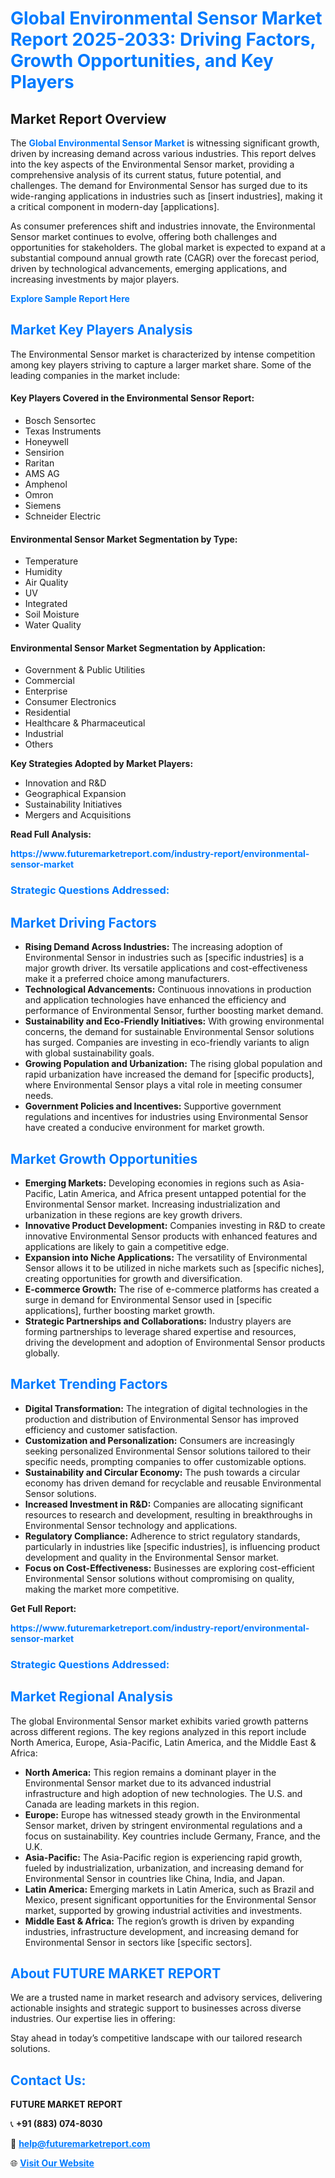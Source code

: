 <h1 style="color: #007BFF;">Global Environmental Sensor Market Report 2025-2033: Driving Factors, Growth Opportunities, and Key Players</h1>

<section id="overview">
<h2>Market Report Overview</h2>
<p>The <a href="https://www.futuremarketreport.com/industry-report/environmental-sensor-market" style="color: #007BFF; text-decoration: none;"><strong>Global Environmental Sensor Market</strong></a> is witnessing significant growth, driven by increasing demand across various industries. This report delves into the key aspects of the Environmental Sensor market, providing a comprehensive analysis of its current status, future potential, and challenges. The demand for Environmental Sensor has surged due to its wide-ranging applications in industries such as [insert industries], making it a critical component in modern-day [applications].</p>
<p>As consumer preferences shift and industries innovate, the Environmental Sensor market continues to evolve, offering both challenges and opportunities for stakeholders. The global market is expected to expand at a substantial compound annual growth rate (CAGR) over the forecast period, driven by technological advancements, emerging applications, and increasing investments by major players.</p>
</section>

<section id="overview">
<p><a href="https://www.futuremarketreport.com/request-sample/reportId=76534" style="color: #007BFF; text-decoration: none;"><strong>Explore Sample Report Here</strong></a></p>
</section>

<section id="key-players">
<h2 style="color: #007BFF;">Market Key Players Analysis</h2>
<p>The Environmental Sensor market is characterized by intense competition among key players striving to capture a larger market share. Some of the leading companies in the market include:</p>
<h4>Key Players Covered in the Environmental Sensor Report:</h4>
<ul><li>Bosch Sensortec</li><li>Texas Instruments</li><li>Honeywell</li><li>Sensirion</li><li>Raritan</li><li>AMS AG</li><li>Amphenol</li><li>Omron</li><li>Siemens</li><li>Schneider Electric</li></ul>
<h4>Environmental Sensor Market Segmentation by Type:</h4>
<ul><li>Temperature</li><li>Humidity</li><li>Air Quality</li><li>UV</li><li>Integrated</li><li>Soil Moisture</li><li>Water Quality</li></ul>

<h4>Environmental Sensor Market Segmentation by Application:</h4>
<ul><li>Government &amp; Public Utilities</li><li>Commercial</li><li>Enterprise</li><li>Consumer Electronics</li><li>Residential</li><li>Healthcare &amp; Pharmaceutical</li><li>Industrial</li><li>Others</li></ul>
<p><strong>Key Strategies Adopted by Market Players:</strong></p>
<ul>
<li>Innovation and R&D</li>
<li>Geographical Expansion</li>
<li>Sustainability Initiatives</li>
<li>Mergers and Acquisitions</li>
</ul>
</section>

<section>
<p><strong>Read Full Analysis: </strong></p><a href="https://www.futuremarketreport.com/industry-report/environmental-sensor-market" style="color: #007BFF; text-decoration: none;"><strong>https://www.futuremarketreport.com/industry-report/environmental-sensor-market</strong></a>
<h3 style="color: #007BFF;">Strategic Questions Addressed:</h3>
</section>

<section id="driving-factors">
<h2 style="color: #007BFF;">Market Driving Factors</h2>
<ul>
<li><strong>Rising Demand Across Industries:</strong> The increasing adoption of Environmental Sensor in industries such as [specific industries] is a major growth driver. Its versatile applications and cost-effectiveness make it a preferred choice among manufacturers.</li>
<li><strong>Technological Advancements:</strong> Continuous innovations in production and application technologies have enhanced the efficiency and performance of Environmental Sensor, further boosting market demand.</li>
<li><strong>Sustainability and Eco-Friendly Initiatives:</strong> With growing environmental concerns, the demand for sustainable Environmental Sensor solutions has surged. Companies are investing in eco-friendly variants to align with global sustainability goals.</li>
<li><strong>Growing Population and Urbanization:</strong> The rising global population and rapid urbanization have increased the demand for [specific products], where Environmental Sensor plays a vital role in meeting consumer needs.</li>
<li><strong>Government Policies and Incentives:</strong> Supportive government regulations and incentives for industries using Environmental Sensor have created a conducive environment for market growth.</li>
</ul>
</section>

<section id="growth-opportunities">
<h2 style="color: #007BFF;">Market Growth Opportunities</h2>
<ul>
<li><strong>Emerging Markets:</strong> Developing economies in regions such as Asia-Pacific, Latin America, and Africa present untapped potential for the Environmental Sensor market. Increasing industrialization and urbanization in these regions are key growth drivers.</li>
<li><strong>Innovative Product Development:</strong> Companies investing in R&D to create innovative Environmental Sensor products with enhanced features and applications are likely to gain a competitive edge.</li>
<li><strong>Expansion into Niche Applications:</strong> The versatility of Environmental Sensor allows it to be utilized in niche markets such as [specific niches], creating opportunities for growth and diversification.</li>
<li><strong>E-commerce Growth:</strong> The rise of e-commerce platforms has created a surge in demand for Environmental Sensor used in [specific applications], further boosting market growth.</li>
<li><strong>Strategic Partnerships and Collaborations:</strong> Industry players are forming partnerships to leverage shared expertise and resources, driving the development and adoption of Environmental Sensor products globally.</li>
</ul>
</section>

<section id="trending-factors">
<h2 style="color: #007BFF;">Market Trending Factors</h2>
<ul>
<li><strong>Digital Transformation:</strong> The integration of digital technologies in the production and distribution of Environmental Sensor has improved efficiency and customer satisfaction.</li>
<li><strong>Customization and Personalization:</strong> Consumers are increasingly seeking personalized Environmental Sensor solutions tailored to their specific needs, prompting companies to offer customizable options.</li>
<li><strong>Sustainability and Circular Economy:</strong> The push towards a circular economy has driven demand for recyclable and reusable Environmental Sensor solutions.</li>
<li><strong>Increased Investment in R&D:</strong> Companies are allocating significant resources to research and development, resulting in breakthroughs in Environmental Sensor technology and applications.</li>
<li><strong>Regulatory Compliance:</strong> Adherence to strict regulatory standards, particularly in industries like [specific industries], is influencing product development and quality in the Environmental Sensor market.</li>
<li><strong>Focus on Cost-Effectiveness:</strong> Businesses are exploring cost-efficient Environmental Sensor solutions without compromising on quality, making the market more competitive.</li>
</ul>
</section>

<section>
<p><strong>Get Full Report: </strong></p><a href="https://www.futuremarketreport.com/industry-report/environmental-sensor-market" style="color: #007BFF; text-decoration: none;"><strong>https://www.futuremarketreport.com/industry-report/environmental-sensor-market</strong></a>
<h3 style="color: #007BFF;">Strategic Questions Addressed:</h3>
</section>


<section id="regional-analysis">
<h2 style="color: #007BFF;">Market Regional Analysis</h2>
<p>The global Environmental Sensor market exhibits varied growth patterns across different regions. The key regions analyzed in this report include North America, Europe, Asia-Pacific, Latin America, and the Middle East & Africa:</p>
<ul>
<li><strong>North America:</strong> This region remains a dominant player in the Environmental Sensor market due to its advanced industrial infrastructure and high adoption of new technologies. The U.S. and Canada are leading markets in this region.</li>
<li><strong>Europe:</strong> Europe has witnessed steady growth in the Environmental Sensor market, driven by stringent environmental regulations and a focus on sustainability. Key countries include Germany, France, and the U.K.</li>
<li><strong>Asia-Pacific:</strong> The Asia-Pacific region is experiencing rapid growth, fueled by industrialization, urbanization, and increasing demand for Environmental Sensor in countries like China, India, and Japan.</li>
<li><strong>Latin America:</strong> Emerging markets in Latin America, such as Brazil and Mexico, present significant opportunities for the Environmental Sensor market, supported by growing industrial activities and investments.</li>
<li><strong>Middle East & Africa:</strong> The region’s growth is driven by expanding industries, infrastructure development, and increasing demand for Environmental Sensor in sectors like [specific sectors].</li>
</ul>
</section>

<footer>
<h2 style="color: #007BFF;">About FUTURE MARKET REPORT</h2>
<p>We are a trusted name in market research and advisory services, delivering actionable insights and strategic support to businesses across diverse industries. Our expertise lies in offering:</p>

<p>Stay ahead in today’s competitive landscape with our tailored research solutions.</p>

<h2 style="color: #007BFF;">Contact Us:</h2>
<p><strong>FUTURE MARKET REPORT</strong></p>
<p>📞 <strong>+91 (883) 074-8030</strong></p>
<p>📧 <strong><a href="mailto:help@futuremarketreport.com" style="color: #007BFF;">help@futuremarketreport.com</a></strong></p>
<p>🌐 <strong><a href="https://www.futuremarketreport.com/" style="color: #007BFF;">Visit Our Website</a></strong></p>
</footer>